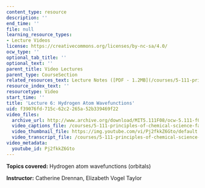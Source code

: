 ```yaml
---
content_type: resource
description: ''
end_time: ''
file: null
learning_resource_types:
- Lecture Videos
license: https://creativecommons.org/licenses/by-nc-sa/4.0/
ocw_type: ''
optional_tab_title: ''
optional_text: ''
parent_title: Video Lectures
parent_type: CourseSection
related_resources_text: Lecture Notes ([PDF - 1.2MB](/courses/5-111-principles-of-chemical-science-fall-2008/resources/lecnotes06))
resource_index_text: ''
resourcetype: Video
start_time: ''
title: 'Lecture 6: Hydrogen Atom Wavefunctions'
uid: f39076fd-715c-62c2-265a-52b339469f22
video_files:
  archive_url: http://www.archive.org/download/MIT5.111F08/ocw-5.111-f08-lec06_300k.mp4
  video_captions_file: /courses/5-111-principles-of-chemical-science-fall-2008/a1870d9b811e5aacb8524a9f84250e90_Pj2fkkZ6Gto.vtt
  video_thumbnail_file: https://img.youtube.com/vi/Pj2fkkZ6Gto/default.jpg
  video_transcript_file: /courses/5-111-principles-of-chemical-science-fall-2008/df957a0877b7e08eed5365f2d8211d7f_Pj2fkkZ6Gto.pdf
video_metadata:
  youtube_id: Pj2fkkZ6Gto
---
```


**Topics covered:** Hydrogen atom wavefunctions (orbitals)

**Instructor:** Catherine Drennan, Elizabeth Vogel Taylor

